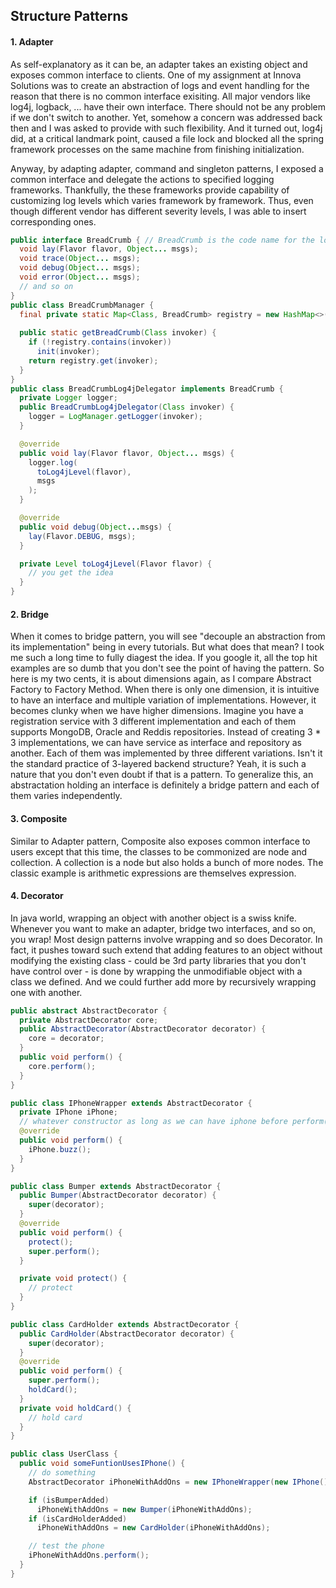 ## Structure Patterns


#### 1. Adapter
As self-explanatory as it can be, an adapter takes an existing object and exposes common interface to clients. One of my assignment at Innova Solutions was to create an abstraction of logs and event handling for the reason that there is no common interface exisiting. All major vendors like log4j, logback, ... have their own interface. There should not be any problem if we don't switch to another. Yet, somehow a concern was addressed back then and I was asked to provide with such flexibility. And it turned out, log4j did, at a critical landmark point, caused a file lock and blocked all the spring framework processes on the same machine from finishing initialization.

Anyway, by adapting adapter, command and singleton patterns, I exposed a common interface and delegate the actions to specified logging frameworks. Thankfully, the these frameworks provide capability of customizing log levels which varies framework by framework. Thus, even though different vendor has different severity levels, I was able to insert corresponding ones.
```java
public interface BreadCrumb { // BreadCrumb is the code name for the logger
  void lay(Flavor flavor, Object... msgs);
  void trace(Object... msgs);
  void debug(Object... msgs);
  void error(Object... msgs);
  // and so on
}
public class BreadCrumbManager {
  final private static Map<Class, BreadCrumb> registry = new HashMap<>();
  
  public static getBreadCrumb(Class invoker) {
    if (!registry.contains(invoker))
      init(invoker);
    return registry.get(invoker);
  }
}
public class BreadCrumbLog4jDelegator implements BreadCrumb {
  private Logger logger;
  public BreadCrumbLog4jDelegator(Class invoker) {
    logger = LogManager.getLogger(invoker);
  }

  @override
  public void lay(Flavor flavor, Object... msgs) {
    logger.log(
      toLog4jLevel(flavor),
      msgs
    );
  }

  @override
  public void debug(Object...msgs) {
    lay(Flavor.DEBUG, msgs);
  }

  private Level toLog4jLevel(Flavor flavor) {
    // you get the idea
  }
}
```

#### 2. Bridge 
When it comes to bridge pattern, you will see "decouple an abstraction from its implementation" being in every tutorials. But what does that mean? I took me such a long time to fully diagest the idea. If you google it, all the top hit examples are so dumb that you don't see the point of having the pattern.
So here is my two cents, it is about dimensions again, as I compare Abstract Factory to Factory Method. When there is only one dimension, it is intuitive to have an interface and multiple variation of implementations. However, it becomes clunky when we have higher dimensions. Imagine you have a registration service with 3 different implementation and each of them supports MongoDB, Oracle and Reddis repositories. Instead of creating 3 * 3 implementations, we can have service as interface and repository as another. Each of them was implemented by three different variations. Isn't it the standard practice of 3-layered backend structure? Yeah, it is such a nature that you don't even doubt if that is a pattern. To generalize this, an abstractation holding an interface is definitely a bridge pattern and each of them varies independently.

#### 3. Composite
Similar to Adapter pattern, Composite also exposes common interface to users except that this time, the classes to be commonized are node and collection. A collection is a node but also holds a bunch of more nodes. The classic example is arithmetic expressions are themselves expression.

#### 4. Decorator
In java world, wrapping an object with another object is a swiss knife. Whenever you want to make an adapter, bridge two interfaces, and so on, you wrap! Most design patterns involve wrapping and so does Decorator. In fact, it pushes toward such extend that adding features to an object without modifying the existing class - could be 3rd party libraries that you don't have control over - is done by wrapping the unmodifiable object with a class we defined. And we could further add more by recursively wrapping one with another.
```java
public abstract AbstractDecorator {
  private AbstractDecorator core;
  public AbstractDecorator(AbstractDecorator decorator) {
    core = decorator;
  }
  public void perform() {
    core.perform();
  }
}

public class IPhoneWrapper extends AbstractDecorator {
  private IPhone iPhone;
  // whatever constructor as long as we can have iphone before perform() is called
  @override
  public void perform() {
    iPhone.buzz();
  }
}

public class Bumper extends AbstractDecorator {
  public Bumper(AbstractDecorator decorator) {
    super(decorator);
  }
  @override
  public void perform() {
    protect();
    super.perform();
  }

  private void protect() {
    // protect
  }
}

public class CardHolder extends AbstractDecorator {
  public CardHolder(AbstractDecorator decorator) {
    super(decorator);
  }
  @override
  public void perform() {
    super.perform();
    holdCard();
  }
  private void holdCard() {
    // hold card
  }
}

public class UserClass {
  public void someFuntionUsesIPhone() {
    // do something
    AbstractDecorator iPhoneWithAddOns = new IPhoneWrapper(new IPhone());

    if (isBumperAdded)
      iPhoneWithAddOns = new Bumper(iPhoneWithAddOns);
    if (isCardHolderAdded)
      iPhoneWithAddOns = new CardHolder(iPhoneWithAddOns);

    // test the phone
    iPhoneWithAddOns.perform();
  }
}
```


